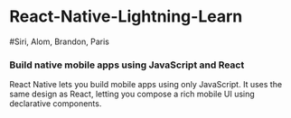 # React-Native-Lightning-Learn

#Siri, Alom, Brandon, Paris

### Build native mobile apps using JavaScript and React

React Native lets you build mobile apps using only JavaScript. It uses the same design as React, letting you compose a rich mobile UI using declarative components.
